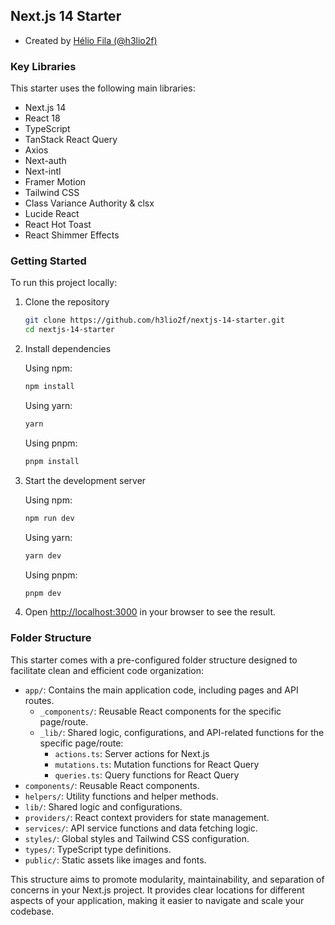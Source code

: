 ## Next.js 14 Starter

- Created by [Hélio Fila (@h3lio2f)](https://github.com/h3lio2f)

### Key Libraries

This starter uses the following main libraries:

- Next.js 14
- React 18
- TypeScript
- TanStack React Query
- Axios
- Next-auth
- Next-intl
- Framer Motion
- Tailwind CSS
- Class Variance Authority & clsx
- Lucide React
- React Hot Toast
- React Shimmer Effects

### Getting Started

To run this project locally:

1. Clone the repository
   ```bash
   git clone https://github.com/h3lio2f/nextjs-14-starter.git
   cd nextjs-14-starter
   ```

2. Install dependencies
   
   Using npm:
   ```bash
   npm install
   ```
   
   Using yarn:
   ```bash
   yarn
   ```
   
   Using pnpm:
   ```bash
   pnpm install
   ```

3. Start the development server
   
   Using npm:
   ```bash
   npm run dev
   ```
   
   Using yarn:
   ```bash
   yarn dev
   ```
   
   Using pnpm:
   ```bash
   pnpm dev
   ```

4. Open [http://localhost:3000](http://localhost:3000) in your browser to see the result.

### Folder Structure

This starter comes with a pre-configured folder structure designed to facilitate clean and efficient code organization:

- `app/`: Contains the main application code, including pages and API routes.
  - `_components/`: Reusable React components for the specific page/route.
  - `_lib/`: Shared logic, configurations, and API-related functions for the specific page/route:
    - `actions.ts`: Server actions for Next.js
    - `mutations.ts`: Mutation functions for React Query
    - `queries.ts`: Query functions for React Query
- `components/`: Reusable React components.
- `helpers/`: Utility functions and helper methods.
- `lib/`: Shared logic and configurations.
- `providers/`: React context providers for state management.
- `services/`: API service functions and data fetching logic.
- `styles/`: Global styles and Tailwind CSS configuration.
- `types/`: TypeScript type definitions.
- `public/`: Static assets like images and fonts.

This structure aims to promote modularity, maintainability, and separation of concerns in your Next.js project. It provides clear locations for different aspects of your application, making it easier to navigate and scale your codebase.